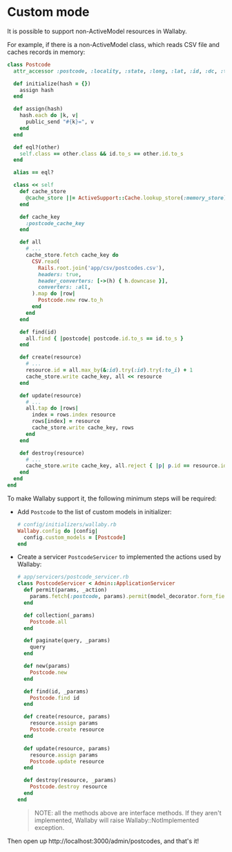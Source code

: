 # Custom mode

It is possible to support non-ActiveModel resources in Wallaby.

For example, if there is a non-ActiveModel class, which reads CSV file and caches records in memory:

```ruby
class Postcode
  attr_accessor :postcode, :locality, :state, :long, :lat, :id, :dc, :type, :status

  def initialize(hash = {})
    assign hash
  end

  def assign(hash)
    hash.each do |k, v|
      public_send "#{k}=", v
    end
  end

  def eql?(other)
    self.class == other.class && id.to_s == other.id.to_s
  end

  alias == eql?

  class << self
    def cache_store
      @cache_store ||= ActiveSupport::Cache.lookup_store(:memory_store)
    end

    def cache_key
      :postcode_cache_key
    end

    def all
      # ...
      cache_store.fetch cache_key do
        CSV.read(
          Rails.root.join('app/csv/postcodes.csv'),
          headers: true,
          header_converters: [->(h) { h.downcase }],
          converters: :all,
        ).map do |row|
          Postcode.new row.to_h
        end
      end
    end

    def find(id)
      all.find { |postcode| postcode.id.to_s == id.to_s }
    end

    def create(resource)
      # ...
      resource.id = all.max_by(&:id).try(:id).try(:to_i) + 1
      cache_store.write cache_key, all << resource
    end

    def update(resource)
      # ...
      all.tap do |rows|
        index = rows.index resource
        rows[index] = resource
        cache_store.write cache_key, rows
      end
    end

    def destroy(resource)
      # ...
      cache_store.write cache_key, all.reject { |p| p.id == resource.id }
    end
  end
end
```

To make Wallaby support it, the following minimum steps will be required:

- Add `Postcode` to the list of custom models in initializer:

  ```ruby
  # config/initializers/wallaby.rb
  Wallaby.config do |config|
    config.custom_models = [Postcode]
  end
  ```

- Create a servicer `PostcodeServicer` to implemented the actions used by Wallaby:

  ```ruby
  # app/servicers/postcode_servicer.rb
  class PostcodeServicer < Admin::ApplicationServicer
    def permit(params, _action)
      params.fetch(:postcode, params).permit(model_decorator.form_field_names)
    end

    def collection(_params)
      Postcode.all
    end

    def paginate(query, _params)
      query
    end

    def new(params)
      Postcode.new
    end

    def find(id, _params)
      Postcode.find id
    end

    def create(resource, params)
      resource.assign params
      Postcode.create resource
    end

    def update(resource, params)
      resource.assign params
      Postcode.update resource
    end

    def destroy(resource, _params)
      Postcode.destroy resource
    end
  end
  ```

  > NOTE: all the methods above are interface methods.
  > If they aren't implemented, Wallaby will raise Wallaby::NotImplemented exception.

Then open up http://localhost:3000/admin/postcodes, and that's it!
